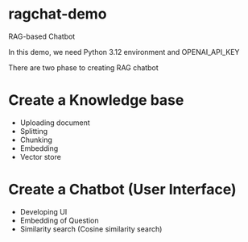 # ragchat-demo
RAG-based Chatbot

In this demo, we need Python 3.12 environment and OPENAI_API_KEY

There are two phase to creating RAG chatbot 

# Create a Knowledge base
- Uploading document
- Splitting
- Chunking 
- Embedding 
- Vector store

# Create a Chatbot (User Interface)
- Developing UI
- Embedding of Question
- Similarity search (Cosine similarity search)

